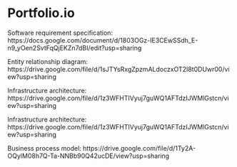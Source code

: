 # Portfolio.io

<p>
  Software requirement specification: https://docs.google.com/document/d/1803OGz-IE3CEwSSdh_E-n9_yOen2SvtFqQjEKZn7dBI/edit?usp=sharing
</p>
<p>
  Entity relationship diagram: https://drive.google.com/file/d/1sJTYsRxgZpzmALdoczxOT2I8t0DUwr00/view?usp=sharing
</p>
<p>
  Infrastructure architecture: https://drive.google.com/file/d/1z3WFHTIVyuj7guWQ1AFTdzIJWMlGstcn/view?usp=sharing
</p>
<p>
  Infrastructure architecture: https://drive.google.com/file/d/1z3WFHTIVyuj7guWQ1AFTdzIJWMlGstcn/view?usp=sharing
</p>
<p>
  Business process model: https://drive.google.com/file/d/1Ty2A-OQylM08h7Q-Ta-NNBb90Q42ucDE/view?usp=sharing
</p>
